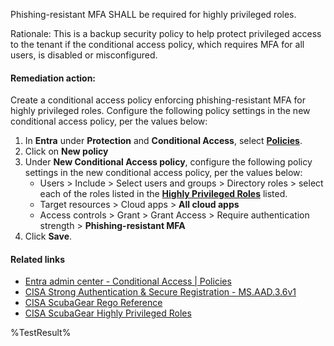 Phishing-resistant MFA SHALL be required for highly privileged roles.

Rationale: This is a backup security policy to help protect privileged access to the tenant if the conditional access policy, which requires MFA for all users, is disabled or misconfigured.

#### Remediation action:

Create a conditional access policy enforcing phishing-resistant MFA for highly privileged roles. Configure the following policy settings in the new conditional access policy, per the values below:

1. In **Entra** under **Protection** and **Conditional Access**, select **[Policies](https://entra.microsoft.com/#view/Microsoft_AAD_ConditionalAccess/ConditionalAccessBlade/~/Policies/fromNav/)**.
2. Click on **New policy**
3. Under **New Conditional Access policy**, configure the following policy settings in the new conditional access policy, per the values below:
    * Users > Include > Select users and groups > Directory roles > select each of the roles listed in the **[Highly Privileged Roles](https://github.com/cisagov/ScubaGear/blob/main/PowerShell/ScubaGear/baselines/aad.md#highly-privileged-roles)** listed.
    * Target resources > Cloud apps > **All cloud apps**
    * Access controls > Grant > Grant Access > Require authentication strength > **Phishing-resistant MFA**
4. Click **Save**.

#### Related links

* [Entra admin center - Conditional Access | Policies](https://entra.microsoft.com/#view/Microsoft_AAD_ConditionalAccess/ConditionalAccessBlade/~/Policies/fromNav/)
* [CISA Strong Authentication & Secure Registration - MS.AAD.3.6v1](https://github.com/cisagov/ScubaGear/blob/main/PowerShell/ScubaGear/baselines/aad.md#msaad36v1)
* [CISA ScubaGear Rego Reference](https://github.com/cisagov/ScubaGear/blob/main/PowerShell/ScubaGear/Rego/AADConfig.rego#L354)
* [CISA ScubaGear Highly Privileged Roles](https://github.com/cisagov/ScubaGear/blob/main/PowerShell/ScubaGear/baselines/aad.md#highly-privileged-roles)

<!--- Results --->
%TestResult%
